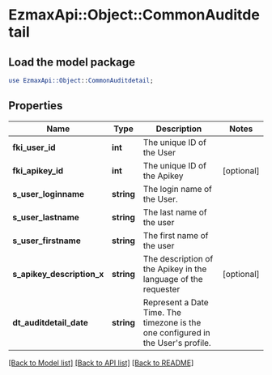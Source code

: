 # EzmaxApi::Object::CommonAuditdetail

## Load the model package
```perl
use EzmaxApi::Object::CommonAuditdetail;
```

## Properties
Name | Type | Description | Notes
------------ | ------------- | ------------- | -------------
**fki_user_id** | **int** | The unique ID of the User | 
**fki_apikey_id** | **int** | The unique ID of the Apikey | [optional] 
**s_user_loginname** | **string** | The login name of the User. | 
**s_user_lastname** | **string** | The last name of the user | 
**s_user_firstname** | **string** | The first name of the user | 
**s_apikey_description_x** | **string** | The description of the Apikey in the language of the requester | [optional] 
**dt_auditdetail_date** | **string** | Represent a Date Time. The timezone is the one configured in the User&#39;s profile. | 

[[Back to Model list]](../README.md#documentation-for-models) [[Back to API list]](../README.md#documentation-for-api-endpoints) [[Back to README]](../README.md)


